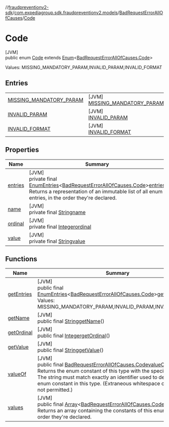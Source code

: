 //[fraudpreventionv2-sdk](../../../../index.md)/[com.expediagroup.sdk.fraudpreventionv2.models](../../index.md)/[BadRequestErrorAllOfCauses](../index.md)/[Code](index.md)

# Code

[JVM]\
public enum [Code](index.md) extends [Enum](https://docs.oracle.com/javase/8/docs/api/java/lang/Enum.html)&lt;[BadRequestErrorAllOfCauses.Code](index.md)&gt;

Values: MISSING_MANDATORY_PARAM,INVALID_PARAM,INVALID_FORMAT

## Entries

| | |
|---|---|
| [MISSING_MANDATORY_PARAM](-m-i-s-s-i-n-g_-m-a-n-d-a-t-o-r-y_-p-a-r-a-m/index.md) | [JVM]<br>[MISSING_MANDATORY_PARAM](-m-i-s-s-i-n-g_-m-a-n-d-a-t-o-r-y_-p-a-r-a-m/index.md) |
| [INVALID_PARAM](-i-n-v-a-l-i-d_-p-a-r-a-m/index.md) | [JVM]<br>[INVALID_PARAM](-i-n-v-a-l-i-d_-p-a-r-a-m/index.md) |
| [INVALID_FORMAT](-i-n-v-a-l-i-d_-f-o-r-m-a-t/index.md) | [JVM]<br>[INVALID_FORMAT](-i-n-v-a-l-i-d_-f-o-r-m-a-t/index.md) |

## Properties

| Name | Summary |
|---|---|
| [entries](index.md#1543007938%2FProperties%2F-173342751) | [JVM]<br>private final [EnumEntries](https://kotlinlang.org/api/latest/jvm/stdlib/kotlin.enums/-enum-entries/index.html)&lt;[BadRequestErrorAllOfCauses.Code](index.md)&gt;[entries](index.md#1543007938%2FProperties%2F-173342751)<br>Returns a representation of an immutable list of all enum entries, in the order they're declared. |
| [name](../../-verification-type/_3_-d-s/index.md#-372974862%2FProperties%2F-173342751) | [JVM]<br>private final [String](https://docs.oracle.com/javase/8/docs/api/java/lang/String.html)[name](../../-verification-type/_3_-d-s/index.md#-372974862%2FProperties%2F-173342751) |
| [ordinal](../../-verification-type/_3_-d-s/index.md#-739389684%2FProperties%2F-173342751) | [JVM]<br>private final [Integer](https://docs.oracle.com/javase/8/docs/api/java/lang/Integer.html)[ordinal](../../-verification-type/_3_-d-s/index.md#-739389684%2FProperties%2F-173342751) |
| [value](-i-n-v-a-l-i-d_-f-o-r-m-a-t/index.md#636899905%2FProperties%2F-173342751) | [JVM]<br>private final [String](https://docs.oracle.com/javase/8/docs/api/java/lang/String.html)[value](-i-n-v-a-l-i-d_-f-o-r-m-a-t/index.md#636899905%2FProperties%2F-173342751) |

## Functions

| Name | Summary |
|---|---|
| [getEntries](get-entries.md) | [JVM]<br>public final [EnumEntries](https://kotlinlang.org/api/latest/jvm/stdlib/kotlin.enums/-enum-entries/index.html)&lt;[BadRequestErrorAllOfCauses.Code](index.md)&gt;[getEntries](get-entries.md)()<br>Values: MISSING_MANDATORY_PARAM,INVALID_PARAM,INVALID_FORMAT |
| [getName](index.md#-495893758%2FFunctions%2F-173342751) | [JVM]<br>public final [String](https://docs.oracle.com/javase/8/docs/api/java/lang/String.html)[getName](index.md#-495893758%2FFunctions%2F-173342751)() |
| [getOrdinal](index.md#990883068%2FFunctions%2F-173342751) | [JVM]<br>public final [Integer](https://docs.oracle.com/javase/8/docs/api/java/lang/Integer.html)[getOrdinal](index.md#990883068%2FFunctions%2F-173342751)() |
| [getValue](get-value.md) | [JVM]<br>public final [String](https://docs.oracle.com/javase/8/docs/api/java/lang/String.html)[getValue](get-value.md)() |
| [valueOf](value-of.md) | [JVM]<br>public final [BadRequestErrorAllOfCauses.Code](index.md)[valueOf](value-of.md)([String](https://docs.oracle.com/javase/8/docs/api/java/lang/String.html)value)<br>Returns the enum constant of this type with the specified name. The string must match exactly an identifier used to declare an enum constant in this type. (Extraneous whitespace characters are not permitted.) |
| [values](values.md) | [JVM]<br>public final [Array](https://kotlinlang.org/api/latest/jvm/stdlib/kotlin/-array/index.html)&lt;[BadRequestErrorAllOfCauses.Code](index.md)&gt;[values](values.md)()<br>Returns an array containing the constants of this enum type, in the order they're declared. |
